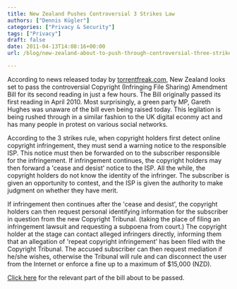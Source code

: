 ```yaml
---
title: New Zealand Pushes Controversial 3 Strikes Law
authors: ["Dennis Kügler"]
categories: ["Privacy & Security"]
tags: ["Privacy"]
draft: false
date: 2011-04-13T14:08:16+00:00
url: /blog/new-zealand-about-to-push-through-controversial-three-strikes-law/

---
```

According to news released today by [torrentfreak.com][1], New Zealand looks set to pass the controversial Copyright (Infringing File Sharing) Amendment Bill for its second reading in just a few hours. The Bill originally passed its first reading in April 2010. Most surprisingly, a green party MP, Gareth Hughes was unaware of the bill even being raised today. This legilation is being rushed through in a similar fashion to the UK digital econmy act and has many people in protest on various social networks.

According to the 3 strikes rule, when copyright holders first detect online copyright infringement, they must send a warning notice to the responsible ISP. This notice must then be forwarded on to the subscriber responsible for the infringement. If infringement continues, the copyright holders may then forward a 'cease and desist' notice to the ISP. All the while, the copyright holders do not know the identity of the infringer. The subscriber is given an opportunity to contest, and the ISP is given the authority to make judgment on whether they have merit.

If infringement then continues after the 'cease and desist', the copyright holders can then request personal identifying information for the subscriber in question from the new Copyright Tribunal. (taking the place of filing an infringement lawsuit and requesting a subpoena from court.) The copyright holder at the stage can contact alleged infringers directly, informing them that an allegation of 'repeat copyright infringement' has been filed with the Copyright Tribunal. The accused subscriber can then request mediation if he/she wishes, otherwise the Tribunal will rule and can disconnect the user from the Internet or enforce a fine up to a maximum of $15,000 (NZD).

<a href="http://www.legislation.govt.nz/bill/government/2010/0119/latest/DLM2764327.html" target="_blank" rel="noopener noreferrer">Click here</a> for the relevant part of the bill about to be passed.

 [1]: http://torrentfreak.com/new-zealand-government-rushes-through-controversial-anti-piracy-law-110413/ "Torrentfreak.com"